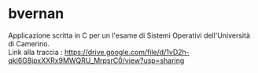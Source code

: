 # bvernan
Applicazione scritta in C per un l'esame di Sistemi Operativi dell'Università di Camerino.<br>
Link alla traccia : https://drive.google.com/file/d/1vD2h-qkl6G8jpxXXRx9MWQRU_MrpsrC0/view?usp=sharing
